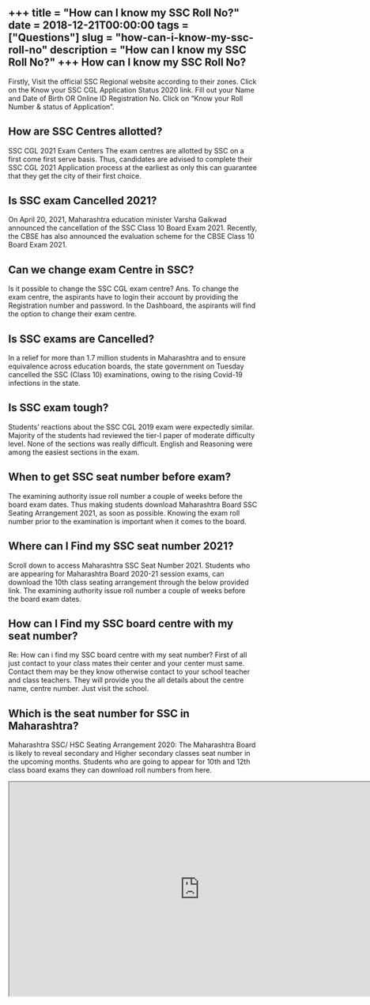 +++
title = "How can I know my SSC Roll No?"
date = 2018-12-21T00:00:00
tags = ["Questions"]
slug = "how-can-i-know-my-ssc-roll-no"
description = "How can I know my SSC Roll No?"
+++
How can I know my SSC Roll No?
------------------------------

Firstly, Visit the official SSC Regional website according to their zones. Click on the Know your SSC CGL Application Status 2020 link. Fill out your Name and Date of Birth OR Online ID Registration No. Click on “Know your Roll Number &amp; status of Application”.

How are SSC Centres allotted?
-----------------------------

SSC CGL 2021 Exam Centers The exam centres are allotted by SSC on a first come first serve basis. Thus, candidates are advised to complete their SSC CGL 2021 Application process at the earliest as only this can guarantee that they get the city of their first choice.

Is SSC exam Cancelled 2021?
---------------------------

On April 20, 2021, Maharashtra education minister Varsha Gaikwad announced the cancellation of the SSC Class 10 Board Exam 2021. Recently, the CBSE has also announced the evaluation scheme for the CBSE Class 10 Board Exam 2021.

Can we change exam Centre in SSC?
---------------------------------

Is it possible to change the SSC CGL exam centre? Ans. To change the exam centre, the aspirants have to login their account by providing the Registration number and password. In the Dashboard, the aspirants will find the option to change their exam centre.

Is SSC exams are Cancelled?
---------------------------

In a relief for more than 1.7 million students in Maharashtra and to ensure equivalence across education boards, the state government on Tuesday cancelled the SSC (Class 10) examinations, owing to the rising Covid-19 infections in the state.

Is SSC exam tough?
------------------

Students’ reactions about the SSC CGL 2019 exam were expectedly similar. Majority of the students had reviewed the tier-I paper of moderate difficulty level. None of the sections was really difficult. English and Reasoning were among the easiest sections in the exam.

When to get SSC seat number before exam?
----------------------------------------

The examining authority issue roll number a couple of weeks before the board exam dates. Thus making students download Maharashtra Board SSC Seating Arrangement 2021, as soon as possible. Knowing the exam roll number prior to the examination is important when it comes to the board.

Where can I Find my SSC seat number 2021?
-----------------------------------------

Scroll down to access Maharashtra SSC Seat Number 2021. Students who are appearing for Maharashtra Board 2020-21 session exams, can download the 10th class seating arrangement through the below provided link. The examining authority issue roll number a couple of weeks before the board exam dates.

How can I Find my SSC board centre with my seat number?
-------------------------------------------------------

Re: How can i find my SSC board centre with my seat number? First of all just contact to your class mates their center and your center must same. Contact them may be they know otherwise contact to your school teacher and class teachers. They will provide you the all details about the centre name, centre number. Just visit the school.

Which is the seat number for SSC in Maharashtra?
------------------------------------------------

Maharashtra SSC/ HSC Seating Arrangement 2020: The Maharashtra Board is likely to reveal secondary and Higher secondary classes seat number in the upcoming months. Students who are going to appear for 10th and 12th class board exams they can download roll numbers from here.

<iframe allow="accelerometer; autoplay; clipboard-write; encrypted-media; gyroscope; picture-in-picture" allowfullscreen="" class="__youtube_prefs__  epyt-is-override  no-lazyload" data-no-lazy="1" data-origheight="433" data-origwidth="770" data-skipgform_ajax_framebjll="" height="433" id="_ytid_56194" loading="lazy" src="https://www.youtube.com/embed/kynIqsO_F20?enablejsapi=1&autoplay=0&cc_load_policy=0&cc_lang_pref=&iv_load_policy=1&loop=0&modestbranding=0&rel=1&fs=1&playsinline=0&autohide=2&theme=dark&color=red&controls=1&" title="YouTube player" width="770"></iframe>